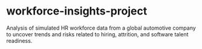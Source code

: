 # workforce-insights-project
 Analysis of simulated HR workforce data from a global automotive company to uncover trends and risks related to hiring, attrition, and software talent readiness.
